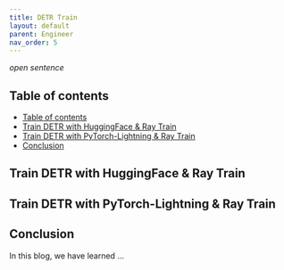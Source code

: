 ```yaml
---
title: DETR Train
layout: default
parent: Engineer
nav_order: 5
---
```

_open sentence_

## Table of contents
- [Table of contents](#table-of-contents)
- [Train DETR with HuggingFace \& Ray Train](#train-detr-with-huggingface--ray-train)
- [Train DETR with PyTorch-Lightning \& Ray Train](#train-detr-with-pytorch-lightning--ray-train)
- [Conclusion](#conclusion)

## Train DETR with HuggingFace & Ray Train

## Train DETR with PyTorch-Lightning & Ray Train

## Conclusion
In this blog, we have learned ...



